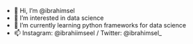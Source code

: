 - 👋 Hi, I’m @ibrahimsel
- 👀 I’m interested in data science
- 🌱 I’m currently learning python frameworks for data science
- 📫 Instagram: @ibrahiimseel / Twitter: @ibrahimsel_

